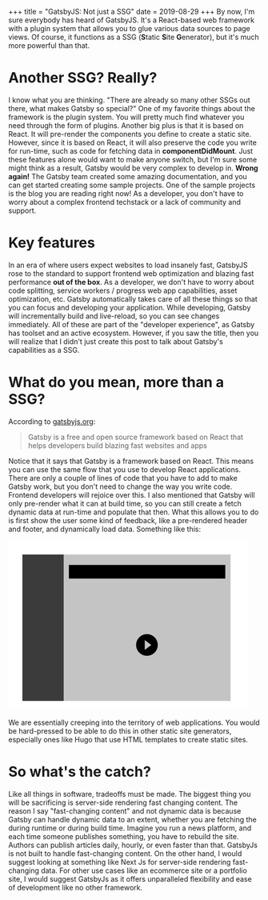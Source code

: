 +++
title = "GatsbyJS: Not just a SSG"
date = 2019-08-29
+++
By now, I'm sure everybody has heard of GatsbyJS. It's a React-based web framework with a plugin system that allows you to glue various data sources to page views. Of course, it functions as a SSG (**S**tatic **S**ite **G**enerator), but it's much more powerful than that.

# Another SSG? Really? 

I know what you are thinking. "There are already so many other SSGs out there, what makes Gatsby so special?" One of my favorite things about the framework is the plugin system. You will pretty much find whatever you need through the form of plugins. Another big plus is that it is based on React. It will pre-render the components you define to create a static site. However, since it is based on React, it will also preserve the code you write for run-time, such as code for fetching data in **componentDidMount**. Just these features alone would want to make anyone switch, but I'm sure some might think as a result, Gatsby would be very complex to develop in. **Wrong again!** The Gatsby team created some amazing documentation, and you can get started creating some sample projects. One of the sample projects is the blog you are reading right now! As a developer, you don't have to worry about a complex frontend techstack or a lack of community and support.

# Key features

In an era of where users expect websites to load insanely fast, GatsbyJS rose to the standard to support frontend web optimization and blazing fast performance **out of the box**. As a developer, we don't have to worry about code splitting, service workers / progress web app capabilities, asset optimization, etc. Gatsby automatically takes care of all these things so that you can focus and developing your application. While developing, Gatsby will incrementally build and live-reload, so you can see changes immediately. All of these are part of the "developer experience", as Gatsby has toolset and an active ecosystem. However, if you saw the title, then you will realize that I didn't just create this post to talk about Gatsby's capabilities as a SSG.

# What do you mean, more than a SSG?

According to [gatsbyjs.org](https://www.gatsbyjs.org/):

> Gatsby is a free and open source framework based on React that helps developers build blazing fast websites and apps

Notice that it says that Gatsby is a framework based on React. This means you can use the same flow that you use to develop React applications. There are only a couple of lines of code that you have to add to make Gatsby work, but you don't need to change the way you write code. Frontend developers will rejoice over this. I also mentioned that Gatsby will only pre-render what it can at build time, so you can still create a fetch dynamic data at run-time and populate that then. What this allows you to do is first show the user some kind of feedback, like a pre-rendered header and footer, and dynamically load data. Something like this:

![GIF showing dynamically loaded content](static/dynamic-data-fetching.gif "GIF showing dynamically loaded content")

We are essentially creeping into the territory of web applications. You would be hard-pressed to be able to do this in other static site generators, especially ones like Hugo that use HTML templates to create static sites.

# So what's the catch?

Like all things in software, tradeoffs must be made. The biggest thing you will be sacrificing is server-side rendering fast changing content. The reason I say "fast-changing content" and not dynamic data is because Gatsby can handle dynamic data to an extent, whether you are fetching the during runtime or during build time. Imagine you run a news platform, and each time someone publishes something, you have to rebuild the site. Authors can publish articles daily, hourly, or even faster than that. GatsbyJs is not built to handle fast-changing content. On the other hand, I would suggest looking at something like Next Js for server-side rendering fast-changing data. For other use cases like an ecommerce site or a portfolio site, I would suggest GatsbyJs as it offers unparalleled flexibility and ease of development like no other framework.
